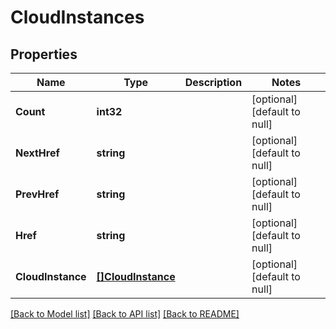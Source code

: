 # CloudInstances

## Properties
Name | Type | Description | Notes
------------ | ------------- | ------------- | -------------
**Count** | **int32** |  | [optional] [default to null]
**NextHref** | **string** |  | [optional] [default to null]
**PrevHref** | **string** |  | [optional] [default to null]
**Href** | **string** |  | [optional] [default to null]
**CloudInstance** | [**[]CloudInstance**](cloudInstance.md) |  | [optional] [default to null]

[[Back to Model list]](../README.md#documentation-for-models) [[Back to API list]](../README.md#documentation-for-api-endpoints) [[Back to README]](../README.md)


